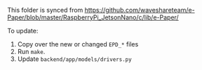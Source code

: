 This folder is synced from https://github.com/waveshareteam/e-Paper/blob/master/RaspberryPi_JetsonNano/c/lib/e-Paper/

To update:
1. Copy over the new or changed `EPD_*` files
2. Run `make`.
3. Update `backend/app/models/drivers.py`